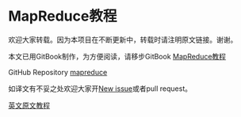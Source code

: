 # MapReduce教程
欢迎大家转载。因为本项目在不断更新中，转载时请注明原文链接。谢谢。

本文已用GitBook制作，为方便阅读，请移步GitBook [MapReduce教程](https://namsto.gitbooks.io/mapreduce/content/tutorial/mapreduce-home.html)

GitHub Repository [mapreduce](https://github.com/Namsto/mapreduce)

如译文有不妥之处欢迎大家开[New issue](https://github.com/Namsto/mapreduce/issues/new)或者pull request。

[英文原文教程](http://www.tutorialspoint.com/map_reduce/index.htm)
